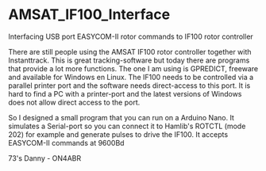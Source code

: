 # AMSAT_IF100_Interface
Interfacing USB port EASYCOM-II rotor commands to IF100 rotor controller

There are still people using the AMSAT IF100 rotor controller together with Instanttrack.
This is great tracking-software but today there are programs that provide a lot more functions. 
The one I am using is GPREDICT, freeware and available for Windows en Linux.
The IF100 needs to be controlled via a parallel printer port and the software needs direct-access to this port. 
It is hard to find a PC with a printer-port and the latest versions of Windows does not allow direct access to the port.

So I designed a small program that you can run on a Arduino Nano. 
It simulates a Serial-port so you can connect it to Hamlib's ROTCTL (mode 202) for example and generate pulses to drive the IF100.
It accepts EASYCOM-II commands at 9600Bd

73's Danny - ON4ABR

